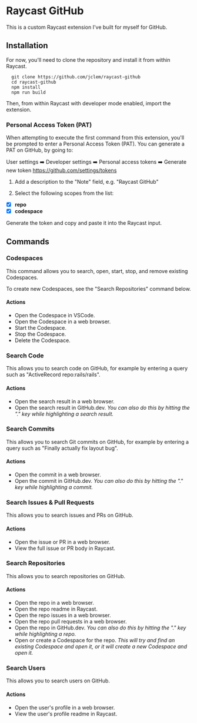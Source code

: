 # Raycast GitHub

This is a custom Raycast extension I've built for myself for GitHub.

## Installation

For now, you'll need to clone the repository and install it from within Raycast.

```shell
  git clone https://github.com/jclem/raycast-github
  cd raycast-github
  npm install
  npm run build
```

Then, from within Raycast with developer mode enabled, import the extension.

### Personal Access Token (PAT)

When attempting to execute the first command from this extension, you'll be prompted to enter a Personal Access Token (PAT). You can generate a PAT on GitHub, by going to:

User settings ➡️ Developer settings ➡️ Personal access tokens ➡️ Generate new token
https://github.com/settings/tokens

1. Add a description to the "Note" field, e.g. "Raycast GitHub"

2. Select the following scopes from the list:
  - [x] **repo**
  - [x] **codespace**

Generate the token and copy and paste it into the Raycast input.

## Commands

### Codespaces

This command allows you to search, open, start, stop, and remove existing Codespaces.

To create new Codespaces, see the "Search Repositories" command below.

#### Actions

- Open the Codespace in VSCode.
- Open the Codespace in a web browser.
- Start the Codespace.
- Stop the Codespace.
- Delete the Codespace.

### Search Code

This allows you to search code on GitHub, for example by entering a query such as "ActiveRecord repo:rails/rails".

#### Actions

- Open the search result in a web browser.
- Open the search result in GitHub.dev. _You can also do this by hitting the "."
  key while highlighting a search result._

### Search Commits

This allows you to search Git commits on GitHub, for example by entering a query
such as "Finally actually fix layout bug".

#### Actions

- Open the commit in a web browser.
- Open the commit in GitHub.dev. _You can also do this by hitting the "."
  key while highlighting a commit._

### Search Issues & Pull Requests

This allows you to search issues and PRs on GitHub.

#### Actions

- Open the issue or PR in a web browser.
- View the full issue or PR body in Raycast.

### Search Repositories

This allows you to search repositories on GitHub.

#### Actions

- Open the repo in a web browser.
- Open the repo readme in Raycast.
- Open the repo issues in a web browser.
- Open the repo pull requests in a web browser.
- Open the repo in GitHub.dev. _You can also do this by hitting the "." key
  while highlighting a repo._
- Open or create a Codespace for the repo. _This will try and find an existing
  Codespace and open it, or it will create a new Codespace and open it._

### Search Users

This allows you to search users on GitHub.

#### Actions

- Open the user's profile in a web browser.
- View the user's profile readme in Raycast.
